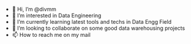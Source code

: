 - 👋 Hi, I’m @divmm
- 👀 I’m interested in Data Engineering
- 🌱 I’m currently learning latest tools and techs in Data Engg Field
- 💞️ I’m looking to collaborate on some good data warehousing projects
- 📫 How to reach me on my mail

<!---
divmm/divmm is a ✨ special ✨ repository because its `README.md` (this file) appears on your GitHub profile.
You can click the Preview link to take a look at your changes.
--->
